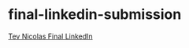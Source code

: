# final-linkedin-submission

<!--- In the text below, please replace "Your Name" with your name, and provide a link to your LinkedIn in the parenthesis. --->

[Tev Nicolas Final LinkedIn](https://www.linkedin.com/in/tevnicolas/)
